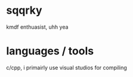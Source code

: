  # sqqrky

kmdf enthuasist, uhh yea

# languages / tools

c/cpp, i primairly use visual studios for compiling

<br />
